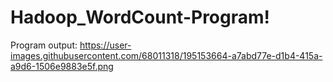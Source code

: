 # Hadoop_WordCount-Program!
Program output:
https://user-images.githubusercontent.com/68011318/195153664-a7abd77e-d1b4-415a-a9d6-1506e9883e5f.png

